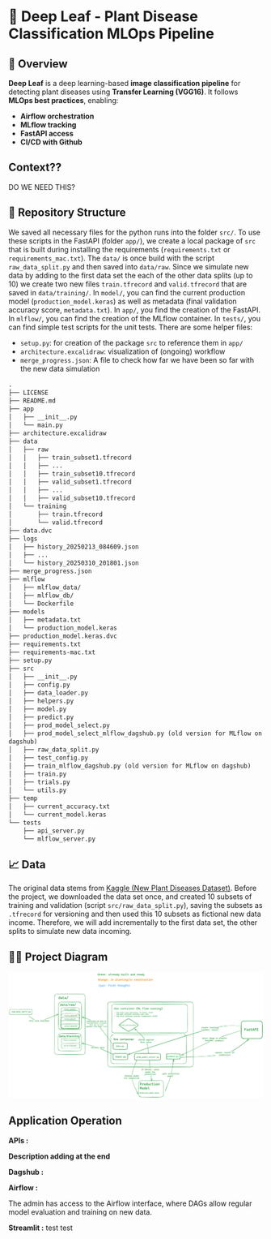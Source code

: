 # 🌱 Deep Leaf - Plant Disease Classification MLOps Pipeline

## 📌 Overview
**Deep Leaf** is a deep learning-based **image classification pipeline** for detecting plant diseases using **Transfer Learning (VGG16)**. It follows **MLOps best practices**, enabling:
- **Airflow orchestration**
- **MLflow tracking**
- **FastAPI access**
- **CI/CD with Github**

## Context??
DO WE NEED THIS?

## 📂 Repository Structure

We saved all necessary files for the python runs into the folder `src/`. To use these scripts in the FastAPI (folder `app/`), we create a local package of `src` that is built during installing the requirements (`requirements.txt` or `requirements_mac.txt`). 
The `data/` is once build with the script `raw_data_split.py` and then saved into `data/raw`. Since we simulate new data by adding to the first data set the each of the other data splits (up to 10) we create two new files `train.tfrecord` and `valid.tfrecord` that are saved in `data/training/`.
In `model/`, you can find the current production model (`production_model.keras`) as well as metadata (final validation accuracy score, `metadata.txt`).
In `app/`, you find the creation of the FastAPI.
In `mlflow/`, you can find the creation of the MLflow container. 
In `tests/`, you can find simple test scripts for the unit tests.
There are some helper files:
- `setup.py`: for creation of the package `src` to reference them in `app/`
- `architecture.excalidraw`: visualization of (ongoing) workflow
- `merge_progress.json`: A file to check how far we have been so far with the new data simulation 

```plaintext
.
├── LICENSE
├── README.md
├── app
│   ├── __init__.py
│   └── main.py
├── architecture.excalidraw
├── data
│   ├── raw
│   │   ├── train_subset1.tfrecord
│   │   ├── ...
│   │   ├── train_subset10.tfrecord
│   │   ├── valid_subset1.tfrecord
│   │   ├── ...
│   │   ├── valid_subset10.tfrecord
│   └── training
│       ├── train.tfrecord
│       └── valid.tfrecord
├── data.dvc
├── logs
│   ├── history_20250213_084609.json
│   ├── ...
│   └── history_20250310_201801.json
├── merge_progress.json
├── mlflow
│   ├── mlflow_data/
│   ├── mlflow_db/
│   └── Dockerfile
├── models
│   ├── metadata.txt
│   └── production_model.keras
├── production_model.keras.dvc
├── requirements.txt
├── requirements-mac.txt
├── setup.py
├── src
│   ├── __init__.py
│   ├── config.py
│   ├── data_loader.py
│   ├── helpers.py
│   ├── model.py
│   ├── predict.py
│   ├── prod_model_select.py
│   ├── prod_model_select_mlflow_dagshub.py (old version for MLflow on dagshub)
│   ├── raw_data_split.py
│   ├── test_config.py
│   ├── train_mlflow_dagshub.py (old version for MLflow on dagshub)
│   ├── train.py
│   ├── trials.py
│   └── utils.py
├── temp
│   ├── current_accuracy.txt
│   └── current_model.keras
└── tests
    ├── api_server.py
    └── mlflow_server.py
```

## 📈 Data
The original data stems from [Kaggle (New Plant Diseases Dataset)](https://www.kaggle.com/datasets/vipoooool/new-plant-diseases-dataset). Before the project, we downloaded the data set once, and created 10 subsets of training and validation (script `src/raw_data_split.py`), saving the subsets as `.tfrecord` for versioning and then used this 10 subsets as fictional new data income. Therefore, we will add incrementally to the first data set, the other splits to simulate new data incoming. 

## 🧑‍💻 Project Diagram

![Projekt worklfow implementation](architecture.excalidraw.png)

## Application Operation

**APIs :**

**Description adding at the end** 

**Dagshub :**

**Airflow :**

The admin has access to the Airflow interface, where DAGs allow regular model evaluation and training on new data.

**Streamlit :**
test
test
